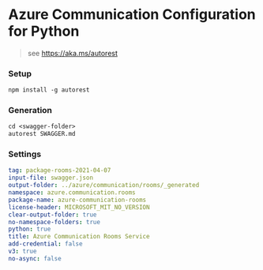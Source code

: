 # Azure Communication Configuration for Python

> see https://aka.ms/autorest

### Setup
```ps
npm install -g autorest
```

### Generation
```ps
cd <swagger-folder>
autorest SWAGGER.md
```

### Settings

```yaml
tag: package-rooms-2021-04-07
input-file: swagger.json
output-folder: ../azure/communication/rooms/_generated
namespace: azure.communication.rooms
package-name: azure-communication-rooms
license-header: MICROSOFT_MIT_NO_VERSION
clear-output-folder: true
no-namespace-folders: true
python: true
title: Azure Communication Rooms Service
add-credential: false
v3: true
no-async: false
```
